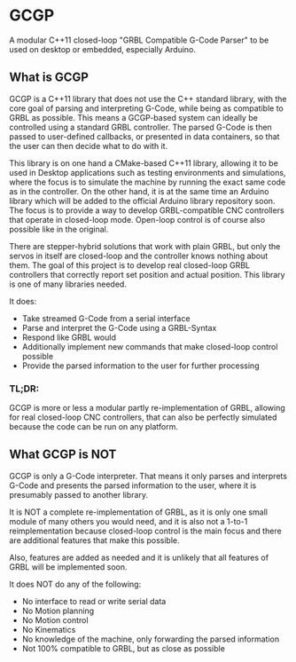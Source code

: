 # GCGP

A modular C++11 closed-loop "GRBL Compatible G-Code Parser" to be used on
desktop or embedded, especially Arduino.

## What is GCGP

GCGP is a C++11 library that does not use the C++ standard library, with the
core goal of parsing and interpreting G-Code, while being as compatible to GRBL
as possible. This means a GCGP-based system can ideally be controlled using a
standard GRBL controller. The parsed G-Code is then passed to user-defined
callbacks, or presented in data containers, so that the user can then decide
what to do with it.

This library is on one hand a CMake-based C++11 library, allowing it to be used
in Desktop applications such as testing environments and simulations, where the
focus is to simulate the machine by running the exact same code as in the
controller. On the other hand, it is at the same time an Arduino library which
will be added to the official Arduino library repository soon. The focus is to
provide a way to develop GRBL-compatible CNC controllers that operate in
closed-loop mode. Open-loop control is of course also possible like in the
original.

There are stepper-hybrid solutions that work with plain GRBL, but only the
servos in itself are closed-loop and the controller knows nothing about them.
The goal of this project is to develop real closed-loop GRBL controllers that
correctly report set position and actual position. This library is one of many
libraries needed.

It does:

- Take streamed G-Code from a serial interface
- Parse and interpret the G-Code using a GRBL-Syntax
- Respond like GRBL would
- Additionally implement new commands that make closed-loop control possible
- Provide the parsed information to the user for further processing

### TL;DR:

GCGP is more or less a modular partly re-implementation of GRBL, allowing for
real closed-loop CNC controllers, that can also be perfectly simulated because
the code can be run on any platform.

## What GCGP is NOT

GCGP is only a G-Code interpreter. That means it only parses and interprets
G-Code and presents the parsed information to the user, where it is presumably
passed to another library.

It is NOT a complete re-implementation of GRBL, as it is only one small module
of many others you would need, and it is also not a 1-to-1 reimplementation
because closed-loop control is the main focus and there are additional features
that make this possible.

Also, features are added as needed and it is unlikely that all features of GRBL
will be implemented soon.

It does NOT do any of the following:

- No interface to read or write serial data
- No Motion planning
- No Motion control
- No Kinematics
- No knowledge of the machine, only forwarding the parsed information
- Not 100% compatible to GRBL, but as close as possible
